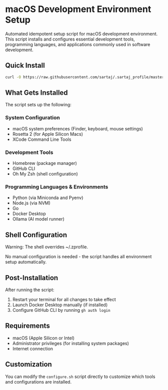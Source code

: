 # macOS Development Environment Setup

Automated idempotent setup script for macOS development environment. This script installs and configures essential development tools, programming languages, and applications commonly used in software development.

## Quick Install

```bash
curl -O https://raw.githubusercontent.com/sartaj/.sartaj_profile/master/configure.sh && bash configure.sh
```

## What Gets Installed

The script sets up the following:

### System Configuration
- macOS system preferences (Finder, keyboard, mouse settings)
- Rosetta 2 (for Apple Silicon Macs)
- XCode Command Line Tools

### Development Tools
- Homebrew (package manager)
- GitHub CLI
- Oh My Zsh (shell configuration)

### Programming Languages & Environments
- Python (via Miniconda and Pyenv)
- Node.js (via NVM)
- Go
- Docker Desktop
- Ollama (AI model runner)

## Shell Configuration

Warning: The shell overrides ~/.zprofile.

No manual configuration is needed - the script handles all environment setup automatically.

## Post-Installation

After running the script:

1. Restart your terminal for all changes to take effect
2. Launch Docker Desktop manually (if installed)
3. Configure GitHub CLI by running `gh auth login`

## Requirements

- macOS (Apple Silicon or Intel)
- Administrator privileges (for installing system packages)
- Internet connection

## Customization

You can modify the `configure.sh` script directly to customize which tools and configurations are installed.
